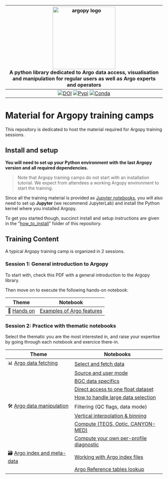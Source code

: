 | <img src="https://raw.githubusercontent.com/euroargodev/argopy/master/docs/_static/argopy_logo_long.png" alt="argopy logo" width="200"/><br>A python library dedicated to Argo data access, visualisation and manipulation for regular users as well as Argo experts and operators | 
|:----------------------------------------------------------------------------------------------------------------------------------------------------------------------------------------------------------------------------------------------------------------------------------:|
|                                                                     [![DOI][joss-badge]][joss-link] [![Pypi][pip-badge]][pip-link] [![Conda][conda-badge]][conda-link]                                                                     |

[joss-badge]: https://img.shields.io/badge/DOI-10.21105%2Fjoss.02425-brightgreen
[joss-link]: https://dx.doi.org/10.21105/joss.02425
[ci-badge]: https://github.com/euroargodev/argopy/actions/workflows/pytests.yml/badge.svg
[cov-badge]: https://codecov.io/gh/euroargodev/argopy/branch/master/graph/badge.svg
[cov-link]: https://codecov.io/gh/euroargodev/argopy
[rtd-badge]: https://img.shields.io/readthedocs/argopy?logo=readthedocs
[rtd-link]: https://argopy.readthedocs.io/en/latest/?badge=latest
[pip-badge]: https://img.shields.io/pypi/v/argopy
[pip-link]: https://pypi.org/project/argopy/
[conda-badge]: https://img.shields.io/conda/vn/conda-forge/argopy?logo=anaconda
[conda-link]: https://anaconda.org/conda-forge/argopy
[ossf-badge]: https://www.bestpractices.dev/projects/5939/badge
[ossf-link]: https://www.bestpractices.dev/projects/5939

# Material for Argopy training camps

This repository is dedicated to host the material required for Argopy training sessions.

## Install and setup

**You will need to set up your Python environment with the last Argopy version and all required dependencies.**

> Note that Argopy training camps do not start with an installation tutorial. We expect from attendees a working Argopy environment to start the training.

Since all the training material is provided as [Jupyter notebooks](https://jupyter.org/install), you will also need to set up **Jupyter** (we recommend JupyterLab) and install the Python kernel where you installed Argopy.

To get you started though, succinct install and setup instructions are given in the "[how_to_install](./how_to_install)" folder of this repository.

## Training Content

A typical Argopy training camp is organized in 2 sessions.

### Session 1: General introduction to Argopy

To start with, check this PDF with a general introduction to the Argopy library.

Then move on to execute the following hands-on notebook:

| Theme                             | Notebook                                                                       | 
|-----------------------------------|--------------------------------------------------------------------------------|
| 🚀 [Hands on](notebooks/hands-on) | [Examples of Argo features](./notebooks/hands-on/argopy-getting-started.ipynb) |

### Session 2: Practice with thematic notebooks

Select the thematic you are the most interested in, and raise your expertise by going through each notebook and exercice there-in.

| Theme                                                            | Notebooks                                                                                                       |
|------------------------------------------------------------------|-----------------------------------------------------------------------------------------------------------------|
| 📊 [Argo data fetching](./notebooks/argo-data-fetching)          | [Select and fetch data](./notebooks/argo-data-fetching/select-and-fetch-data.ipynb)                             |
|                                                                  | [Source and user mode](./notebooks/argo-data-fetching/fetching-options.ipynb)                                   |
|                                                                  | [BGC data specifics](./notebooks/argo-data-fetching/bgc-specifics.ipynb)                                        |
|                                                                  | [Direct access to one float dataset](./notebooks/argo-data-fetching/direct-access-to-float-dataset.ipynb)       |
|                                                                  | [How to handle large data selection](./notebooks/argo-data-fetching/large-data-selection.ipynb)                                           |
| 🛠️ [Argo data manipulation](./notebooks/argo-data-manipulation) | Filtering (QC flags, data mode)                                                                                 |
|                                                                  | [Vertical interpolation & binning](./notebooks/argo-data-manipulation/vertical-interpolation-and-binning.ipynb) |
|                                                                  | [Compute (TEOS, Optic, CANYON-MED)](./notebooks/argo-data-manipulation/compute.ipynb)                           |
|                                                                  | [Compute your own per-profile diagnostic](./notebooks/argo-data-manipulation/compute-custom.ipynb)              |
| 🗃️ [Argo index and meta-data](./notebooks/argo-index-meta-data) | [Working with Argo index files](./notebooks/argo-index-meta-data/working-with-argo-index.ipynb)                 |
|                                                                  | [Argo Reference tables lookup](./notebooks/argo-index-meta-data/argo-reference-tables.ipynb)                    |
